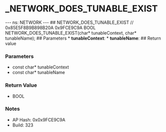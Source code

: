 # _NETWORK_DOES_TUNABLE_EXIST

--- ns: NETWORK --- ## NETWORK_DOES_TUNABLE_EXIST  // 0x85E5F8B9B898B20A 0x9FCE9C9A BOOL NETWORK_DOES_TUNABLE_EXIST(char* tunableContext, char* tunableName);  ## Parameters * **tunableContext**: * **tunableName**:  ## Return value

### Parameters
* const char* tunableContext
* const char* tunableName

### Return Value
* BOOL

### Notes
* AP Hash: 0x0x9FCE9C9A
* Build: 323

